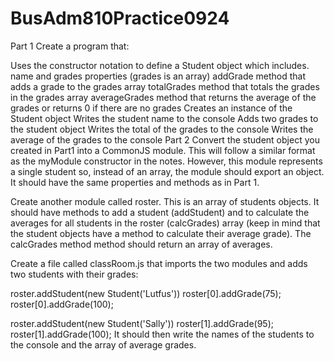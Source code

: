 # BusAdm810Practice0924

Part 1
Create a program that:

Uses the constructor notation to define a Student object which includes.
name and grades properties (grades is an array)
addGrade method that adds a grade to the grades array
totalGrades method that totals the grades in the grades array
averageGrades method that returns the average of the grades or returns 0 if there are no grades
Creates an instance of the Student object
Writes the student name to the console
Adds two grades to the student object
Writes the total of the grades to the console
Writes the average of the grades to the console
Part 2
Convert the student object you created in Part1 into a CommonJS module.  This will follow a similar format as the myModule constructor in the notes.  However, this module represents a single student so, instead of an array, the module should export an object.  It should have the same properties and methods as in Part 1.

Create another module called roster.  This is an array of students objects.  It should have methods to add a student (addStudent) and to calculate the averages for all students in the roster (calcGrades) array (keep in mind that the student objects have a method to calculate their average grade).  The calcGrades method method should return an array of averages.

Create a file called classRoom.js that imports the two modules and adds two students with their grades:

roster.addStudent(new Student('Lutfus'))
roster[0].addGrade(75);
roster[0].addGrade(100);

roster.addStudent(new Student('Sally'))
roster[1].addGrade(95);
roster[1].addGrade(100);
It should then write the names of the students to the console and the array of average grades.
